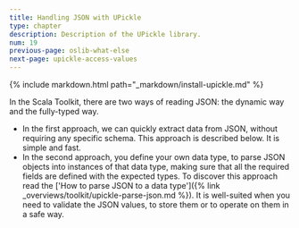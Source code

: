 ```yaml
---
title: Handling JSON with UPickle
type: chapter
description: Description of the UPickle library.
num: 19
previous-page: oslib-what-else
next-page: upickle-access-values
---
```


{% include markdown.html path="_markdown/install-upickle.md" %}

In the Scala Toolkit, there are two ways of reading JSON: the dynamic way and the fully-typed way.
- In the first approach, we can quickly extract data from JSON, without requiring any specific schema.
This approach is described below.
It is simple and fast.
 - In the second approach, you define your own data type, to parse JSON objects into instances of that data type, making sure that all the required fields are defined with the expected types.
 To discover this approach read the ['How to parse JSON to a data type']({% link _overviews/toolkit/upickle-parse-json.md %}).
 It is well-suited when you need to validate the JSON values, to store them or to operate on them in a safe way.
